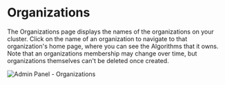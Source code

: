 # Organizations

The Organizations page displays the names of the organizations on your cluster. Click on the name of an organization to navigate to that organization's home page, where you can see the Algorithms that it owns. Note that an organizations membership may change over time, but organizations themselves can't be deleted once created.

![Admin Panel - Organizations]({{site.url}}/developers/images/post_images/algo-images-admin/algo-1609372798695.png)